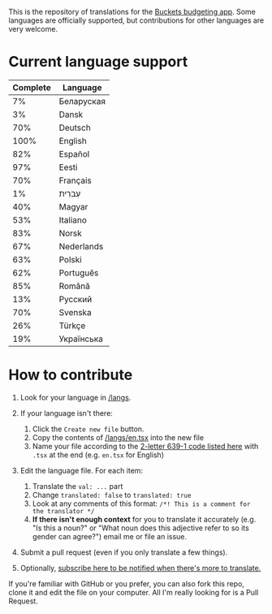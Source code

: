 This is the repository of translations for the [Buckets budgeting app](https://www.budgetwithbuckets.com/).  Some languages are officially supported, but contributions for other languages are very welcome.

# Current language support

<!-- trans stats start -->
| Complete | Language |
|-------|---|
|    7% | Беларуская |
|    3% | Dansk |
|   70% | Deutsch |
|  100% | English |
|   82% | Español |
|   97% | Eesti |
|   70% | Français |
|    1% | עִברִית |
|   40% | Magyar |
|   53% | Italiano |
|   83% | Norsk |
|   67% | Nederlands |
|   63% | Polski |
|   62% | Português |
|   85% | Română |
|   13% | Русский |
|   70% | Svenska |
|   26% | Türkçe |
|   19% | Українська |
<!-- trans stats end -->

# How to contribute

1. Look for your language in [/langs](/langs).
1. If your language isn't there:
   1. Click the `Create new file` button.
   1. Copy the contents of [/langs/en.tsx](/langs/en.tsx) into the new file
   1. Name your file according to the [2-letter 639-1 code listed here](https://en.wikipedia.org/wiki/List_of_ISO_639-1_codes) with `.tsx` at the end (e.g. `en.tsx` for English)

1. Edit the language file.  For each item:
   1. Translate the `val: ...` part
   1. Change `translated: false` to `translated: true`
   1. Look at any comments of this format: `/*! This is a comment for the translator */`
   1. **If there isn't enough context** for you to translate it accurately (e.g. "Is this a noun?" or "What noun does this adjective refer to so its gender can agree?") email me or file an issue.


1. Submit a pull request (even if you only translate a few things).

1. Optionally, [subscribe here to be notified when there's more to translate.](https://github.com/buckets/translations/issues/31)

If you're familiar with GitHub or you prefer, you can also fork this repo, clone it and edit the file on your computer.  All I'm really looking for is a Pull Request.
